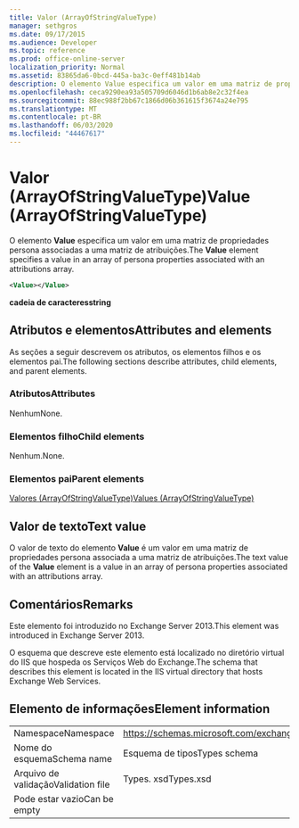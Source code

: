 ```yaml
---
title: Valor (ArrayOfStringValueType)
manager: sethgros
ms.date: 09/17/2015
ms.audience: Developer
ms.topic: reference
ms.prod: office-online-server
localization_priority: Normal
ms.assetid: 83865da6-0bcd-445a-ba3c-0eff481b14ab
description: O elemento Value especifica um valor em uma matriz de propriedades persona associadas a uma matriz de atribuições.
ms.openlocfilehash: ceca9290ea93a505709d6046d1b6ab8e2c32f4ea
ms.sourcegitcommit: 88ec988f2bb67c1866d06b361615f3674a24e795
ms.translationtype: MT
ms.contentlocale: pt-BR
ms.lasthandoff: 06/03/2020
ms.locfileid: "44467617"
---
```

# <a name="value-arrayofstringvaluetype"></a><span data-ttu-id="cbd7d-103">Valor (ArrayOfStringValueType)</span><span class="sxs-lookup"><span data-stu-id="cbd7d-103">Value (ArrayOfStringValueType)</span></span>

<span data-ttu-id="cbd7d-104">O elemento **Value** especifica um valor em uma matriz de propriedades persona associadas a uma matriz de atribuições.</span><span class="sxs-lookup"><span data-stu-id="cbd7d-104">The **Value** element specifies a value in an array of persona properties associated with an attributions array.</span></span> 
  
```XML
<Value></Value>
```

<span data-ttu-id="cbd7d-105">**cadeia de caracteres**</span><span class="sxs-lookup"><span data-stu-id="cbd7d-105">**string**</span></span>

## <a name="attributes-and-elements"></a><span data-ttu-id="cbd7d-106">Atributos e elementos</span><span class="sxs-lookup"><span data-stu-id="cbd7d-106">Attributes and elements</span></span>

<span data-ttu-id="cbd7d-107">As seções a seguir descrevem os atributos, os elementos filhos e os elementos pai.</span><span class="sxs-lookup"><span data-stu-id="cbd7d-107">The following sections describe attributes, child elements, and parent elements.</span></span>
  
### <a name="attributes"></a><span data-ttu-id="cbd7d-108">Atributos</span><span class="sxs-lookup"><span data-stu-id="cbd7d-108">Attributes</span></span>

<span data-ttu-id="cbd7d-109">Nenhum</span><span class="sxs-lookup"><span data-stu-id="cbd7d-109">None.</span></span>
  
### <a name="child-elements"></a><span data-ttu-id="cbd7d-110">Elementos filho</span><span class="sxs-lookup"><span data-stu-id="cbd7d-110">Child elements</span></span>

<span data-ttu-id="cbd7d-111">Nenhum.</span><span class="sxs-lookup"><span data-stu-id="cbd7d-111">None.</span></span>
  
### <a name="parent-elements"></a><span data-ttu-id="cbd7d-112">Elementos pai</span><span class="sxs-lookup"><span data-stu-id="cbd7d-112">Parent elements</span></span>

[<span data-ttu-id="cbd7d-113">Valores (ArrayOfStringValueType)</span><span class="sxs-lookup"><span data-stu-id="cbd7d-113">Values (ArrayOfStringValueType)</span></span>](values-arrayofstringvaluetype.md)
  
## <a name="text-value"></a><span data-ttu-id="cbd7d-114">Valor de texto</span><span class="sxs-lookup"><span data-stu-id="cbd7d-114">Text value</span></span>

<span data-ttu-id="cbd7d-115">O valor de texto do elemento **Value** é um valor em uma matriz de propriedades persona associada a uma matriz de atribuições.</span><span class="sxs-lookup"><span data-stu-id="cbd7d-115">The text value of the **Value** element is a value in an array of persona properties associated with an attributions array.</span></span> 
  
## <a name="remarks"></a><span data-ttu-id="cbd7d-116">Comentários</span><span class="sxs-lookup"><span data-stu-id="cbd7d-116">Remarks</span></span>

<span data-ttu-id="cbd7d-117">Este elemento foi introduzido no Exchange Server 2013.</span><span class="sxs-lookup"><span data-stu-id="cbd7d-117">This element was introduced in Exchange Server 2013.</span></span>
  
<span data-ttu-id="cbd7d-118">O esquema que descreve este elemento está localizado no diretório virtual do IIS que hospeda os Serviços Web do Exchange.</span><span class="sxs-lookup"><span data-stu-id="cbd7d-118">The schema that describes this element is located in the IIS virtual directory that hosts Exchange Web Services.</span></span>
  
## <a name="element-information"></a><span data-ttu-id="cbd7d-119">Elemento de informações</span><span class="sxs-lookup"><span data-stu-id="cbd7d-119">Element information</span></span>

|||
|:-----|:-----|
|<span data-ttu-id="cbd7d-120">Namespace</span><span class="sxs-lookup"><span data-stu-id="cbd7d-120">Namespace</span></span>  <br/> |https://schemas.microsoft.com/exchange/services/2006/types  <br/> |
|<span data-ttu-id="cbd7d-121">Nome do esquema</span><span class="sxs-lookup"><span data-stu-id="cbd7d-121">Schema name</span></span>  <br/> |<span data-ttu-id="cbd7d-122">Esquema de tipos</span><span class="sxs-lookup"><span data-stu-id="cbd7d-122">Types schema</span></span>  <br/> |
|<span data-ttu-id="cbd7d-123">Arquivo de validação</span><span class="sxs-lookup"><span data-stu-id="cbd7d-123">Validation file</span></span>  <br/> |<span data-ttu-id="cbd7d-124">Types. xsd</span><span class="sxs-lookup"><span data-stu-id="cbd7d-124">Types.xsd</span></span>  <br/> |
|<span data-ttu-id="cbd7d-125">Pode estar vazio</span><span class="sxs-lookup"><span data-stu-id="cbd7d-125">Can be empty</span></span>  <br/> ||
   

